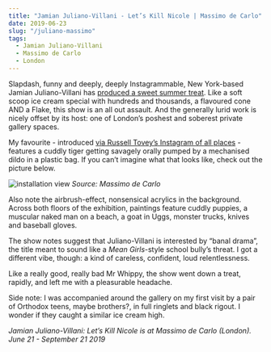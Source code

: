 ```yaml
---
title: "Jamian Juliano-Villani - Let’s Kill Nicole | Massimo de Carlo"
date: 2019-06-23
slug: "/juliano-massimo"
tags:
  - Jamian Juliano-Villani
  - Massimo de Carlo
  - London
---
```


Slapdash, funny and deeply, deeply Instagrammable, New York-based Jamian Juliano-Villani has [produced a sweet summer treat](https://www.massimodecarlo.com/exhibitions/view/12109?&lang=eng). Like a soft scoop ice cream special with hundreds and thousands, a flavoured cone AND a Flake, this show is an all out assault. And the generally lurid work is nicely offset by its host: one of London’s poshest and soberest private gallery spaces.

My favourite - introduced [via Russell Tovey’s Instagram of all places](https://www.instagram.com/p/By-Tcb5hej3/) - features a cuddly tiger getting savagely orally pumped by a mechanised dildo in a plastic bag. If you can’t imagine what that looks like, check out the picture below.

![installation view](/juliano-massimo-1.jpg)
_Source: Massimo de Carlo_

Also note the airbrush-effect, nonsensical acrylics in the background. Across both floors of the exhibition, paintings feature cuddly puppies, a muscular naked man on a beach, a goat in Uggs, monster trucks, knives and baseball gloves.

The show notes suggest that Juliano-Villani is interested by “banal drama”, the title meant to sound like a _Mean Girls_-style school bully’s threat. I got a different vibe, though: a kind of careless, confident, loud relentlessness.

Like a really good, really bad Mr Whippy, the show went down a treat, rapidly, and left me with a pleasurable headache.

Side note: I was accompanied around the gallery on my first visit by a pair of Orthodox teens, maybe brothers?, in full ringlets and black rigout. I wonder if they caught a similar ice cream high.

_Jamian Juliano-Villani: Let’s Kill Nicole is at Massimo de Carlo (London). June 21 - September 21 2019_
